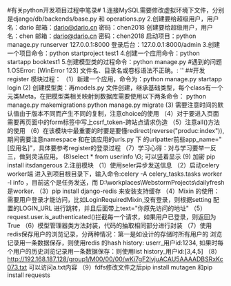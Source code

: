 #有关python开发项目过程中笔录#
1.连接MySQL需要修改虚拟环境下文件，分别是django/db/backends/base.py 和 operations.py
2.创建要给超级用户，用户名：dario  邮箱：dario@dario.cn 密码：chen2018
  创建要给超级用户，用户名：chen  邮箱：dario@dario.cn 密码：chen2018
  启动项目：python manage.py runserver 127.0.0.1:8000  登录后台：127.0.0.1:8000/admin
3.创建一个项目命令：python startproject test1
4.创建一个应用命令：python startapp booktest1
5.创建模型类的过程命令：python manage.py 
#遇到的问题
1.OSError: [WinError 123] 文件名、目录名或卷标语法不正确。: '<frozen importlib._bootstrap>'
##开发register 模块过程：
（1）新建一个应用，命令为：python manage.py startapp login
 (2) 创建模型类：再models.py 文件创建，继承基础类型，每个class有一个元类Meta，在把模型类相关映射到数据库需要使用以下两条命令：
    python manage.py makemigrations
    python manage.py migrate
 (3) 需要注意时间的默认值由于版本不同而产生不同的复制，注意choice的使用
（4）对于要进入页面需要再页面中的form标签中写上csrf_token-跨站点请求伪造
（5）注意all()方法的使用
（6）在该模块中最重要的时要是要懂redirect(reverse("produc:index")),期间需要注意namespace 和在该应用的urls.py 下 的urlpatter前些app_name="[应用名]"，具体要参考register的登录过程
（7）学习心得：对与学习要举一反三，做到灵活应用。
 (8)select * from userinfo \G; 可以竖着显示
 (9) 加密 pip install itsdangerous
 2.注册模块
 （1）使用seler异步发送信息
 （2）启动celery worker端 进入到项目根目录下，输入命令:celery -A celery_tasks.tasks worker -l info ，目前这个是任务发送，而
        D:\workplaces\WebstormProjects\dailyfresh 是worker.
 （3）pip install django-redis 来安装支持缓存
 （4）Mixin 的使用：需要用户登录才能访问，比如LoginRequiredMixin,没有登录，则根据setting 配置的LOGIN_URL 进行跳转，并且后面带上text="你原先访问的地址"
 （5）request.user.is_authenticated()拦截每一个请求，如果用户已登录，则返回为True
 （6）模型管理器类方法封装，代码的抽取相同部分进行封装
 （7）使用redis保存用户的浏览记录，分两种情况：第一是如设计的存储时所有用户的 浏览记录用一条数据保存，则使用redis 的hash history: userr_用户id:1234,
        如果时每个用户的历史浏览记录用一条数据保存：则使用list history_用户id:[3,4,5]
 （8）http://192.168.187.128/group1/M00/00/00/wKi7gF2lvjuACAU5AAAADBSRxKc073.txt 可以访问a.txt内容
 （9）fdfs修改文件之后pip install mutagen 和pip install requests
